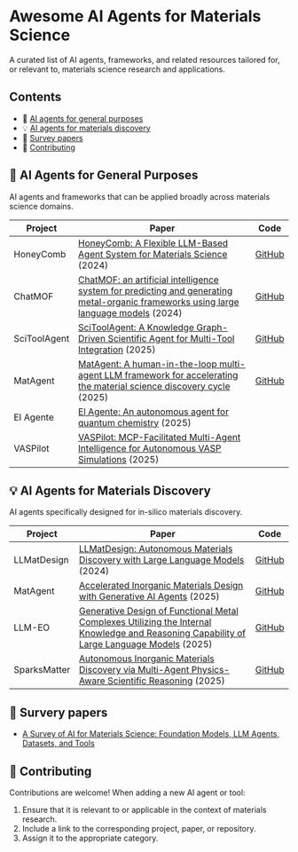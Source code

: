 # Awesome AI Agents for Materials Science

A curated list of AI agents, frameworks, and related resources tailored for, or relevant to, materials science research and applications.

## Contents

- 🤖 [AI agents for general purposes](#-ai-agents-for-general-purposes)
- 💡 [AI agents for materials discovery](#-ai-agents-for-materials-discovery)
- 📄 [Survey papers](#-survey-papers)
- 🤝 [Contributing](#-contributing)

## 🤖 AI Agents for General Purposes

AI agents and frameworks that can be applied broadly across materials science domains.

| Project | Paper | Code |
|---------|-------|------------|
| HoneyComb | [HoneyComb: A Flexible LLM-Based Agent System for Materials Science](https://arxiv.org/abs/2409.00135) (2024) | [GitHub](https://github.com/BangLab-UdeM-Mila/NLP4MatSci-HoneyComb)
| ChatMOF | [ChatMOF: an artificial intelligence system for predicting and generating metal-organic frameworks using large language models](https://www.nature.com/articles/s41467-024-48998-4) (2024) | [GitHub](https://github.com/Yeonghun1675/ChatMOF) |
| SciToolAgent | [SciToolAgent: A Knowledge Graph-Driven Scientific Agent for Multi-Tool Integration](https://arxiv.org/abs/2507.20280) (2025) | [GitHub](https://github.com/hicai-zju/scitoolagent) |
| MatAgent | [MatAgent: A human-in-the-loop multi-agent LLM framework for accelerating the material science discovery cycle](https://openreview.net/forum?id=2Nm6Ef4tZD) (2025) | [GitHub](https://github.com/adibgpt/MatAgent) |
| EI Agente | [El Agente: An autonomous agent for quantum chemistry](https://www.cell.com/matter/fulltext/S2590-2385(25)00306-6) (2025) |  |
| VASPilot | [VASPilot: MCP-Facilitated Multi-Agent Intelligence for Autonomous VASP Simulations](https://arxiv.org/abs/2508.07035) (2025) | |


## 💡 AI Agents for Materials Discovery

AI agents specifically designed for in-silico materials discovery.

<!-- ### Property Prediction -->
<!-- Add property prediction AI agents here -->

<!-- ### Materials Generation -->

| Project | Paper | Code |
|---------|-------|------------|
| LLMatDesign | [LLMatDesign: Autonomous Materials Discovery with Large Language Models](https://arxiv.org/abs/2406.13163) (2024) | [GitHub](https://github.com/Fung-Lab/LLMatDesign) |
| MatAgent | [Accelerated Inorganic Materials Design with Generative AI Agents](https://arxiv.org/abs/2504.00741) (2025) | [GitHub](https://github.com/izumitkhr/matagent) |
| LLM-EO | [Generative Design of Functional Metal Complexes Utilizing the Internal Knowledge and Reasoning Capability of Large Language Models](https://pubs.acs.org/doi/10.1021/jacs.5c02097) (2025) | [GitHub](https://github.com/deepprinciple/llmeo) |
| SparksMatter| [Autonomous Inorganic Materials Discovery via Multi-Agent Physics-Aware Scientific Reasoning](https://arxiv.org/abs/2508.02956) (2025) | [GitHub](https://github.com/lamm-mit/SparksMatter/tree/main) |

<!-- ### Synthesis Planning -->
<!-- Add synthesis planning AI agents here -->

<!-- ## :gear: Tools -->

<!-- Tools that can be useful for developing AI agents for materials research. -->

## 📄 Survery papers
- [A Survey of AI for Materials Science: Foundation Models, LLM Agents, Datasets, and Tools](https://arxiv.org/abs/2506.20743)

## 🤝 Contributing

Contributions are welcome! When adding a new AI agent or tool:
1. Ensure that it is relevant to or applicable in the context of materials research.
2. Include a link to the corresponding project, paper, or repository.
3. Assign it to the appropriate category.


